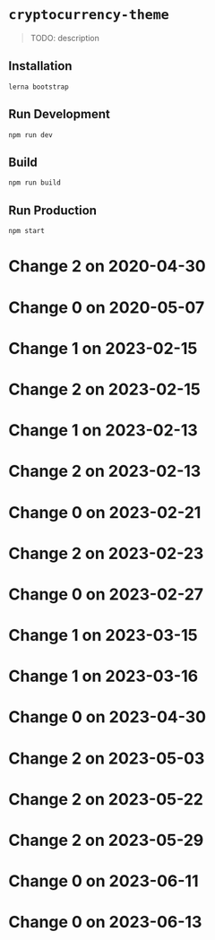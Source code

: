 # `cryptocurrency-theme`

> TODO: description

## Installation

```
lerna bootstrap
```

## Run Development

```
npm run dev
```

## Build

```
npm run build
```

## Run Production

```
npm start
```
# Change 2 on 2020-04-30
# Change 0 on 2020-05-07
# Change 1 on 2023-02-15
# Change 2 on 2023-02-15
# Change 1 on 2023-02-13
# Change 2 on 2023-02-13
# Change 0 on 2023-02-21
# Change 2 on 2023-02-23
# Change 0 on 2023-02-27
# Change 1 on 2023-03-15
# Change 1 on 2023-03-16
# Change 0 on 2023-04-30
# Change 2 on 2023-05-03
# Change 2 on 2023-05-22
# Change 2 on 2023-05-29
# Change 0 on 2023-06-11
# Change 0 on 2023-06-13
